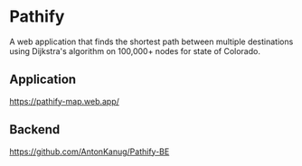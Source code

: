# Pathify

A web application that finds the shortest path between multiple destinations using Dijkstra's algorithm on 100,000+ nodes for state of Colorado.


## Application

https://pathify-map.web.app/


## Backend

https://github.com/AntonKanug/Pathify-BE


